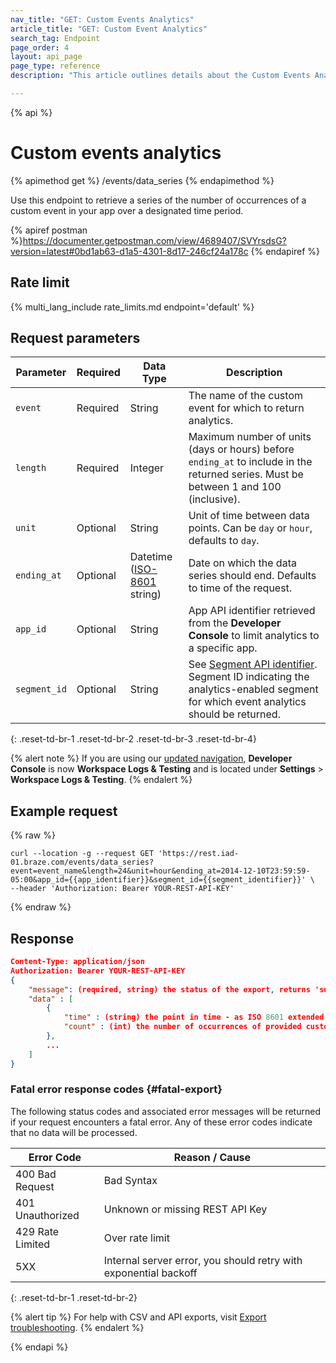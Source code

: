 ```yaml
---
nav_title: "GET: Custom Events Analytics"
article_title: "GET: Custom Event Analytics"
search_tag: Endpoint
page_order: 4
layout: api_page
page_type: reference
description: "This article outlines details about the Custom Events Analytics endpoint."

---
```

{% api %}
# Custom events analytics
{% apimethod get %}
/events/data_series
{% endapimethod %}

Use this endpoint to retrieve a series of the number of occurrences of a custom event in your app over a designated time period.

{% apiref postman %}https://documenter.getpostman.com/view/4689407/SVYrsdsG?version=latest#0bd1ab63-d1a5-4301-8d17-246cf24a178c {% endapiref %}

## Rate limit

{% multi_lang_include rate_limits.md endpoint='default' %}

## Request parameters

| Parameter| Required | Data Type | Description |
| -------- | -------- | --------- | ----------- |
| `event` | Required | String | The name of the custom event for which to return analytics. |
| `length` | Required | Integer | Maximum number of units (days or hours) before `ending_at` to include in the returned series. Must be between 1 and 100 (inclusive). |
| `unit` | Optional | String | Unit of time between data points. Can be `day` or `hour`, defaults to `day`.  |
| `ending_at` | Optional | Datetime <br>([ISO-8601](https://en.wikipedia.org/wiki/ISO_8601) string) | Date on which the data series should end. Defaults to time of the request. |
| `app_id` | Optional | String | App API identifier retrieved from the **Developer Console** to limit analytics to a specific app. |
| `segment_id` | Optional | String | See [Segment API identifier]({{site.baseurl}}/api/identifier_types/). Segment ID indicating the analytics-enabled segment for which event analytics should be returned. |
{: .reset-td-br-1 .reset-td-br-2 .reset-td-br-3  .reset-td-br-4}

{% alert note %}
If you are using our [updated navigation]({{site.baseurl}}/navigation/), **Developer Console** is now **Workspace Logs & Testing** and is located under **Settings** > **Workspace Logs & Testing**.
{% endalert %}

## Example request
{% raw %}
```
curl --location -g --request GET 'https://rest.iad-01.braze.com/events/data_series?event=event_name&length=24&unit=hour&ending_at=2014-12-10T23:59:59-05:00&app_id={{app_identifier}}&segment_id={{segment_identifier}}' \
--header 'Authorization: Bearer YOUR-REST-API-KEY'
```
{% endraw %} 

## Response

```json
Content-Type: application/json
Authorization: Bearer YOUR-REST-API-KEY
{
    "message": (required, string) the status of the export, returns 'success' when completed without errors,
    "data" : [
        {
            "time" : (string) the point in time - as ISO 8601 extended when unit is "hour" and as ISO 8601 date when unit is "day",
            "count" : (int) the number of occurrences of provided custom event
        },
        ...
    ]
}
```

### Fatal error response codes {#fatal-export}

The following status codes and associated error messages will be returned if your request encounters a fatal error. Any of these error codes indicate that no data will be processed.

| Error Code       | Reason / Cause                                                   |
| ---------------- | ---------------------------------------------------------------- |
| 400 Bad Request  | Bad Syntax                                                       |
| 401 Unauthorized | Unknown or missing REST API Key                                  |
| 429 Rate Limited | Over rate limit                                                  |
| 5XX              | Internal server error, you should retry with exponential backoff |
{: .reset-td-br-1 .reset-td-br-2}

{% alert tip %}
For help with CSV and API exports, visit [Export troubleshooting]({{site.baseurl}}/user_guide/data_and_analytics/export_braze_data/export_troubleshooting/).
{% endalert %}

{% endapi %}
